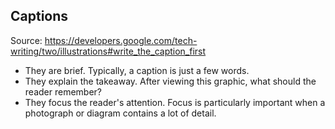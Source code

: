 ## Captions

Source: https://developers.google.com/tech-writing/two/illustrations#write_the_caption_first

- They are brief. Typically, a caption is just a few words.
- They explain the takeaway. After viewing this graphic, what should the reader remember?
- They focus the reader's attention. Focus is particularly important when a photograph or diagram contains a lot of detail.
